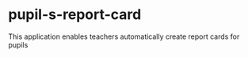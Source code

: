 # pupil-s-report-card
This application enables teachers automatically create report cards for pupils
